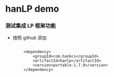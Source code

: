 # hanLP demo

### 测试集成 LP 框架功能

- 按照 github 添加

```$xslt

        <dependency>
            <groupId>com.hankcs</groupId>
            <artifactId>hanlp</artifactId>
            <version>portable-1.7.8</version>
        </dependency>
        
```